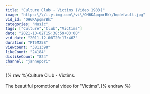 ```yaml
---
title: "Culture Club - Victims (Video 1983)"
image: "https:\/\/i.ytimg.com\/vi\/OH6KApqmrBk\/hqdefault.jpg"
vid_id: "OH6KApqmrBk"
categories: "Music"
tags: ["Culture","Club","Victims"]
date: "2021-10-02T15:38:59+03:00"
vid_date: "2011-12-08T20:17:46Z"
duration: "PT5M25S"
viewcount: "3811398"
likeCount: "24184"
dislikeCount: "824"
channel: "jannepori"
---
```

{% raw %}Culture Club - Victims.<br /><br />The beautiful promotional video for &quot;Victims&quot;.{% endraw %}
